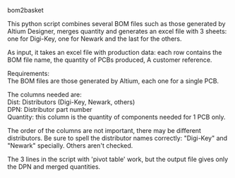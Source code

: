 bom2basket

This python script combines several BOM files such as those generated by Altium Designer,
merges quantity and generates an excel file with 3 sheets: one for Digi-Key, one for Newark
and the last for the others.

As input, it takes an excel file with production data: each row contains the BOM file name,
the quantity of PCBs produced, A customer reference.

Requirements:  
The BOM files are those generated by Altium, each one for a single PCB.

The columns needed are:  
Dist:	Distributors (Digi-Key, Newark, others)  
DPN:	Distributor part number  
Quantity: this column is the quantity of components needed for 1 PCB only.   

The order of the columns are not important, there may be different distributors.
Be sure to spell the distributor names correctly: "Digi-Key" and "Newark" specially.
Others aren't checked.

The 3 lines in the script with 'pivot table' work, but the output file gives only the DPN and
merged quantities.


